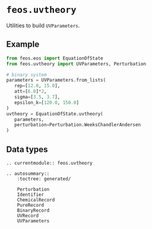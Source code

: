 # `feos.uvtheory`

Utilities to build `UVParameters`.

## Example

```python
from feos.eos import EquationOfState
from feos.uvtheory import UVParameters, Perturbation

# binary system
parameters = UVParameters.from_lists(
   rep=[12.0, 15.0],
   att=[6.0]*2,
   sigma=[3.5, 3.7],
   epsilon_k=[120.0, 150.0]
)
uvtheory = EquationOfState.uvtheory(
   parameters,
   perturbation=Perturbation.WeeksChandlerAndersen
)
```

## Data types

```{eval-rst}
.. currentmodule:: feos.uvtheory

.. autosummary::
    :toctree: generated/

    Perturbation
    Identifier
    ChemicalRecord
    PureRecord
    BinaryRecord
    UVRecord
    UVParameters
```
